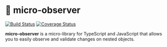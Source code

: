 # 🔎 micro-observer
[![Build Status](https://travis-ci.org/tannerntannern/micro-observer.svg?branch=master)](https://travis-ci.org/tannerntannern/micro-observer)
[![Coverage Status](https://coveralls.io/repos/github/tannerntannern/micro-observer/badge.svg?branch=master)](https://coveralls.io/github/tannerntannern/micro-observer?branch=master)

**micro-observer** is a micro-library for TypeScript and JavaScript that allows you to
easily observe and validate changes on nested objects.